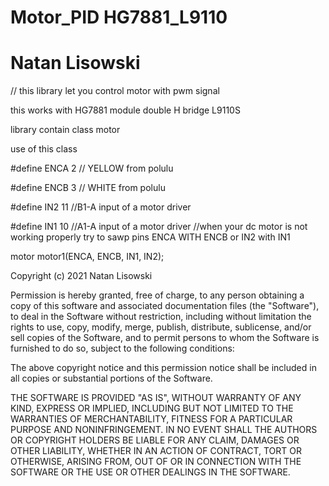 # Motor_PID HG7881_L9110
# Natan Lisowski 

// this library let you control motor with pwm signal  

this works with HG7881 module double H bridge  L9110S


library contain class motor

use of this class


#define ENCA 2 // YELLOW from polulu


#define ENCB 3 // WHITE from polulu

#define IN2 11 //B1-A  input of a motor driver


#define IN1 10 //A1-A  input of a motor driver
//when  your dc motor is not working properly try to sawp pins ENCA WITH ENCB or IN2 with IN1

motor motor1(ENCA, ENCB, IN1, IN2);










Copyright (c) 2021 Natan Lisowski

Permission is hereby granted, free of charge, to any person obtaining a copy
of this software and associated documentation files (the "Software"), to deal
in the Software without restriction, including without limitation the rights
to use, copy, modify, merge, publish, distribute, sublicense, and/or sell
copies of the Software, and to permit persons to whom the Software is
furnished to do so, subject to the following conditions:

The above copyright notice and this permission notice shall be included in all
copies or substantial portions of the Software.

THE SOFTWARE IS PROVIDED "AS IS", WITHOUT WARRANTY OF ANY KIND, EXPRESS OR
IMPLIED, INCLUDING BUT NOT LIMITED TO THE WARRANTIES OF MERCHANTABILITY,
FITNESS FOR A PARTICULAR PURPOSE AND NONINFRINGEMENT. IN NO EVENT SHALL THE
AUTHORS OR COPYRIGHT HOLDERS BE LIABLE FOR ANY CLAIM, DAMAGES OR OTHER
LIABILITY, WHETHER IN AN ACTION OF CONTRACT, TORT OR OTHERWISE, ARISING FROM,
OUT OF OR IN CONNECTION WITH THE SOFTWARE OR THE USE OR OTHER DEALINGS IN THE
SOFTWARE.

